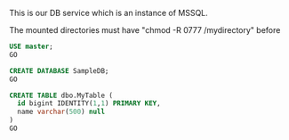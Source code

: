 This is our DB service which is an instance of MSSQL.


The mounted directories must have "chmod -R 0777 /mydirectory" before

```sql
USE master;
GO

CREATE DATABASE SampleDB;
GO

CREATE TABLE dbo.MyTable (
  id bigint IDENTITY(1,1) PRIMARY KEY,
  name varchar(500) null
)
GO

``` 